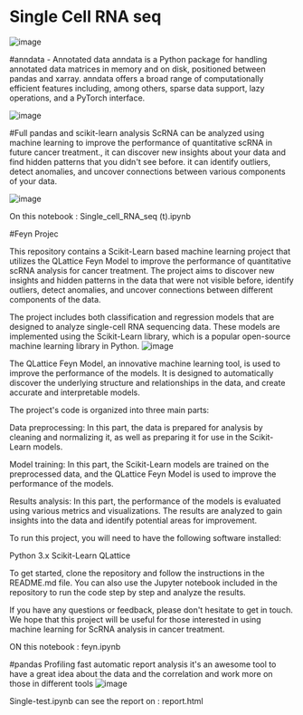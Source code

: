 # Single Cell RNA seq 

![image](https://user-images.githubusercontent.com/88907921/219969761-c6990e7c-a8a4-4169-b709-4dd4fbf21fed.png)

#anndata - Annotated data
anndata is a Python package for handling annotated data matrices in memory and on disk, positioned between pandas and xarray. anndata offers a broad range of computationally efficient features including, among others, sparse data support, lazy operations, and a PyTorch interface.

![image](https://user-images.githubusercontent.com/88907921/219969514-2d8e0b10-b004-44c5-b1e8-f818257c591e.png)

#Full pandas and scikit-learn analysis
ScRNA can be analyzed using machine learning to improve the performance of quantitative scRNA in future cancer treatment., it can discover new insights about your data and find hidden patterns that you didn't see before. it can identify outliers, detect anomalies, and uncover connections between various components of your data.

![image](https://user-images.githubusercontent.com/88907921/219969858-4d65fcca-0968-4766-9262-2a0b35a4793e.png)


On this notebook : Single_cell_RNA_seq (t).ipynb

#Feyn Projec

This repository contains a Scikit-Learn based machine learning project that utilizes the QLattice Feyn Model to improve the performance of quantitative scRNA analysis for cancer treatment. The project aims to discover new insights and hidden patterns in the data that were not visible before, identify outliers, detect anomalies, and uncover connections between different components of the data.

The project includes both classification and regression models that are designed to analyze single-cell RNA sequencing data. These models are implemented using the Scikit-Learn library, which is a popular open-source machine learning library in Python.
![image](https://user-images.githubusercontent.com/88907921/219970385-4083ad13-13d9-453a-a31c-625fa6eb35fa.png)

The QLattice Feyn Model, an innovative machine learning tool, is used to improve the performance of the models. It is designed to automatically discover the underlying structure and relationships in the data, and create accurate and interpretable models.

The project's code is organized into three main parts:

Data preprocessing: In this part, the data is prepared for analysis by cleaning and normalizing it, as well as preparing it for use in the Scikit-Learn models.

Model training: In this part, the Scikit-Learn models are trained on the preprocessed data, and the QLattice Feyn Model is used to improve the performance of the models.

Results analysis: In this part, the performance of the models is evaluated using various metrics and visualizations. The results are analyzed to gain insights into the data and identify potential areas for improvement.

To run this project, you will need to have the following software installed:

Python 3.x
Scikit-Learn
QLattice

To get started, clone the repository and follow the instructions in the README.md file. You can also use the Jupyter notebook included in the repository to run the code step by step and analyze the results.

If you have any questions or feedback, please don't hesitate to get in touch. We hope that this project will be useful for those interested in using machine learning for ScRNA analysis in cancer treatment.

ON this notebook : feyn.ipynb

#pandas Profiling 
fast automatic report analysis it's an awesome tool to have a great idea about the data and the correlation and work more on those in different tools
![image](https://user-images.githubusercontent.com/88907921/219970279-83a90955-6893-4845-a8a9-a9679fe5a6d9.png)

Single-test.ipynb
can see the report on : report.html
